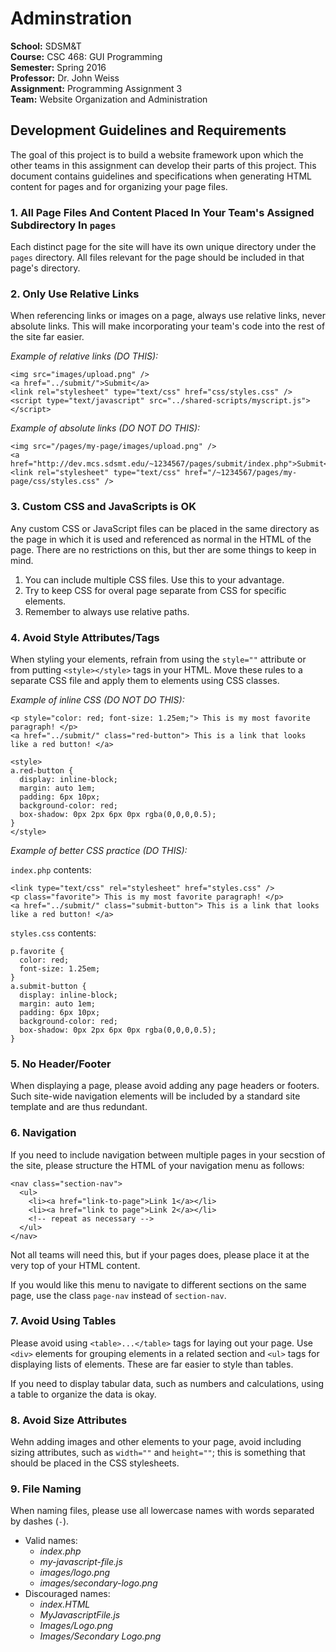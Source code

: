 # Adminstration

**School:** SDSM&T  
**Course:** CSC 468: GUI Programming  
**Semester:** Spring 2016  
**Professor:** Dr. John Weiss  
**Assignment:** Programming Assignment 3  
**Team:** Website Organization and Administration  

## Development Guidelines and Requirements

The goal of this project is to build a website framework upon which the other
teams in this assignment can develop their parts of this project. This document
contains guidelines and specifications when generating HTML content for pages
and for organizing your page files.

### 1. All Page Files And Content Placed In Your Team's Assigned Subdirectory In `pages`

Each distinct page for the site will have its own unique directory under the
`pages` directory. All files relevant for the page should be included in that
page's directory.

### 2. Only Use Relative Links

When referencing links or images on a page, always use relative links, never
absolute links. This will make incorporating your team's code into the rest of
the site far easier.

*Example of relative links (DO THIS):*

    <img src="images/upload.png" />
    <a href="../submit/">Submit</a>
    <link rel="stylesheet" type="text/css" href="css/styles.css" />
    <script type="text/javascript" src="../shared-scripts/myscript.js"></script>

*Example of absolute links (DO NOT DO THIS):*

    <img src="/pages/my-page/images/upload.png" />
    <a href="http://dev.mcs.sdsmt.edu/~1234567/pages/submit/index.php">Submit</a>
    <link rel="stylesheet" type="text/css" href="/~1234567/pages/my-page/css/styles.css" />

### 3. Custom CSS and JavaScripts is OK

Any custom CSS or JavaScript files can be placed in the same directory as the
page in which it is used and referenced as normal in the HTML of the page. There
are no restrictions on this, but ther are some things to keep in mind.

1. You can include multiple CSS files. Use this to your advantage.
2. Try to keep CSS for overal page separate from CSS for specific elements.
3. Remember to always use relative paths.

### 4. Avoid Style Attributes/Tags

When styling your elements, refrain from using the `style=""` attribute or
from putting `<style></style>` tags in your HTML. Move these rules to a
separate CSS file and apply them to elements using CSS classes.

*Example of inline CSS (DO NOT DO THIS):*

    <p style="color: red; font-size: 1.25em;"> This is my most favorite paragraph! </p>
    <a href="../submit/" class="red-button"> This is a link that looks like a red button! </a>
    
    <style>
    a.red-button {
      display: inline-block;
      margin: auto 1em;
      padding: 6px 10px;
      background-color: red;
      box-shadow: 0px 2px 6px 0px rgba(0,0,0,0.5);
    }
    </style>

*Example of better CSS practice (DO THIS):*

`index.php` contents:

    <link type="text/css" rel="stylesheet" href="styles.css" />
    <p class="favorite"> This is my most favorite paragraph! </p>
    <a href="../submit/" class="submit-button"> This is a link that looks like a red button! </a>
    
`styles.css` contents:
    
    p.favorite {
      color: red;
      font-size: 1.25em;
    }
    a.submit-button {
      display: inline-block;
      margin: auto 1em;
      padding: 6px 10px;
      background-color: red;
      box-shadow: 0px 2px 6px 0px rgba(0,0,0,0.5);
    }

### 5. No Header/Footer

When displaying a page, please avoid adding any page headers or footers. Such
site-wide navigation elements will be included by a standard site template and
are thus redundant.

### 6. Navigation

If you need to include navigation between multiple pages in your secstion of the
site, please structure the HTML of your navigation menu as follows:

    <nav class="section-nav">
      <ul>
        <li><a href="link-to-page">Link 1</a></li>
        <li><a href="link to page">Link 2</a></li>
        <!-- repeat as necessary -->
      </ul>
    </nav>

Not all teams will need this, but if your pages does, please place it at the
very top of your HTML content.

If you would like this menu to navigate to different sections on the same page,
use the class `page-nav` instead of `section-nav`.

### 7. Avoid Using Tables

Please avoid using `<table>...</table>` tags for laying out your page. Use
`<div>` elements for grouping elements in a related section and `<ul>` tags for
displaying lists of elements. These are far easier to style than tables.

If you need to display tabular data, such as numbers and calculations, using a
table to organize the data is okay.

### 8. Avoid Size Attributes

Wehn adding images and other elements to your page, avoid including sizing
attributes, such as `width=""` and `height=""`; this is something that should be
placed in the CSS stylesheets.

### 9. File Naming

When naming files, please use all lowercase names with words separated by dashes
(`-`).

- Valid names:
  - *index.php*
  - *my-javascript-file.js*
  - *images/logo.png*
  - *images/secondary-logo.png*
- Discouraged names:
  - *index.HTML*
  - *MyJavascriptFile.js*
  - *Images/Logo.png*
  - *Images/Secondary Logo.png*

